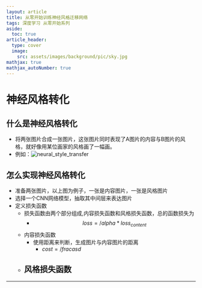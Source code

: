 ```yaml
---
layout: article
title: 从零开始训练神经风格迁移网络
tags: 深度学习 从零开始系列
aside:
  toc: true
article_header:
  type: cover
  image:
    src: assets/images/background/pic/sky.jpg
mathjax: true
mathjax_autoNumber: true
---
```

# 神经风格转化
## 什么是神经风格转化
- 将两张图片合成一张图片，这张图片同时表现了A图片的内容与B图片的风格，就好像用某位画家的风格画了一幅画。
- 例如：![neural_style_transfer](https://socofels.github.io/assets/images/blogimg/neural_style_transfer.jpg)
<!--more-->
## 怎么实现神经风格转化
- 准备两张图片，以上图为例子，一张是内容图片，一张是风格图片
- 选择一个CNN网络模型，抽取其中间层来表达图片
- 定义损失函数
    - 损失函数由两个部分组成,内容损失函数和风格损失函数，总的函数损失为
        - $$loss = /alpha * loss_{content}$$
    - 内容损失函数
        - 使用距离来判断，生成图片与内容图片的距离
            - $cost=/frac{asd}$
    - 风格损失函数
        -



---

